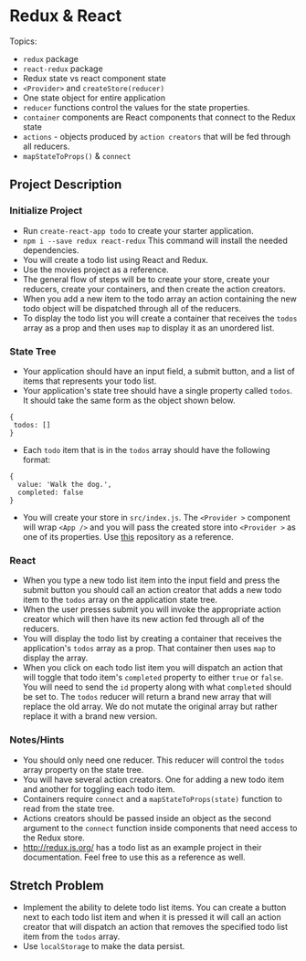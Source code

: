 # Redux & React

Topics:

*   `redux` package
*   `react-redux` package
*   Redux state vs react component state
*   `<Provider>` and `createStore(reducer)`
*   One state object for entire application
*   `reducer` functions control the values for the state properties.
*   `container` components are React components that connect to the Redux state
*   `actions` - objects produced by `action creators` that will be fed through all reducers.
*   `mapStateToProps()` & `connect`

## Project Description

### Initialize Project

*   Run `create-react-app todo` to create your starter application.
*   `npm i --save redux react-redux` This command will install the needed dependencies.
*   You will create a todo list using React and Redux.
*   Use the movies project as a reference.
*   The general flow of steps will be to create your store, create your reducers, create your containers, and then create the action creators.
*   When you add a new item to the todo array an action containing the new todo object will be dispatched through all of the reducers.
*   To display the todo list you will create a container that receives the `todos` array as a prop and then uses `map` to display it as an unordered list.

### State Tree

*   Your application should have an input field, a submit button, and a list of items that represents your todo list.
*   Your application's state tree should have a single property called `todos`. It should take the same form as the object shown below.

```
{
 todos: []
}
```

*   Each `todo` item that is in the `todos` array should have the following format:

```
{
  value: 'Walk the dog.',
  completed: false
}
```

*   You will create your store in `src/index.js`. The `<Provider >` component will wrap `<App />` and you will pass the created store into `<Provider >` as one of its properties. Use [this](https://github.com/SunJieMing/redux-example-movies) repository as a reference.

### React

*   When you type a new todo list item into the input field and press the submit button you should call an action creator that adds a new todo item to the `todos` array on the application state tree.
*   When the user presses submit you will invoke the appropriate action creator which will then have its new action fed through all of the reducers.
*   You will display the todo list by creating a container that receives the application's `todos` array as a prop. That container then uses `map` to display the array.
*   When you click on each todo list item you will dispatch an action that will toggle that todo item's `completed` property to either `true` or `false`. You will need to send the `id` property along with what `completed` should be set to. The `todos` reducer will return a brand new array that will replace the old array. We do not mutate the original array but rather replace it with a brand new version.

### Notes/Hints

*   You should only need one reducer. This reducer will control the `todos` array property on the state tree.
*   You will have several action creators. One for adding a new todo item and another for toggling each todo item.
*   Containers require `connect` and a `mapStateToProps(state)` function to read from the state tree.
*   Actions creators should be passed inside an object as the second argument to the `connect` function inside components that need access to the Redux store.
*   http://redux.js.org/ has a todo list as an example project in their documentation. Feel free to use this as a reference as well.

## Stretch Problem

*   Implement the ability to delete todo list items. You can create a button next to each todo list item and when it is pressed it will call an action creator that will dispatch an action that removes the specified todo list item from the `todos` array.
*   Use `localStorage` to make the data persist.
